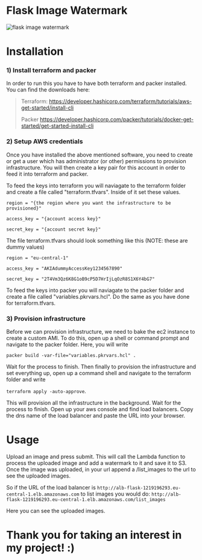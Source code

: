 # Flask Image Watermark
 
![flask image watermark](https://github.com/Undeadtaker/Flask-Image-Watermark/assets/61665341/b068caf8-fcab-4868-ad8e-57e065076b00)


# Installation
### 1) Install terraform and packer

In order to run this you have to have both terraform and packer installed. You can find the downloads here:
> Terraform:
> https://developer.hashicorp.com/terraform/tutorials/aws-get-started/install-cli
>
> Packer
> https://developer.hashicorp.com/packer/tutorials/docker-get-started/get-started-install-cli


### 2) Setup AWS credentials

Once you have installed the above mentioned software, you need to create or get a user which has administrator (or other) 
permissions to provision infrastructure. You will then create a key pair for this account in order to feed it into terraform
and packer.

To feed the keys into terraform you will naviagate to the terraform folder and create a file called "terraform.tfvars". Inside of it
set these values.

`region = "{the region where you want the infrastructure to be provisioned}"` 

`access_key = "{account access key}"`

`secret_key = "{account secret key}"` 

The file terraform.tfvars should look something like this (NOTE: these are dummy values)

`region = "eu-central-1"` 

`access_key = "AKIAdummyAccessKey1234567890"` 

`secret_key = "2T4Vm3Qz6K8G1oB9cP5D7HrIjLqOzR8S1X6Y4bG7"` 

To feed the keys into packer you will naviagate to the packer folder and create a file called "variables.pkrvars.hcl". Do the same
as you have done for terraform.tfvars. 

### 3) Provision infrastructure
Before we can provision infrastructure, we need to bake the ec2 instance to create a custom AMI. To do this, open up a shell 
or command prompt and navigate to the packer folder. Here, you will write 

`packer build -var-file="variables.pkrvars.hcl" .` 

Wait for the process to finish. Then finally to provision the infrastructure and set everything up, open up a command shell and navigate to the terraform folder and write 

`terraform apply -auto-approve`. 

This will provision all the infrastructure in the background. Wait for the process to finish. Open up your aws console and find load balancers. 
Copy the dns name of the load balancer and paste the URL into your browser. 

# Usage
Upload an image and press submit. This will call the Lambda function to process the uploaded image and add a watermark to it and save it to S3. 
Once the image was uploaded, in your url append a /list_images to the url to see the uploaded images. 

So if the URL of the load balancer is
`http://alb-flask-1219196293.eu-central-1.elb.amazonaws.com`
to list images you would do:
`http://alb-flask-1219196293.eu-central-1.elb.amazonaws.com/list_images`

Here you can see the uploaded images. 

# Thank you for taking an interest in my project! :) 




